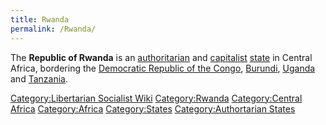 ```yaml
---
title: Rwanda
permalink: /Rwanda/
---
```


The **Republic of Rwanda** is an
[authoritarian](Authoritarianism "wikilink") and
[capitalist](Capitalism "wikilink") [state](List_of_States "wikilink")
in Central Africa, bordering the [Democratic Republic of the
Congo](Democratic_Republic_of_the_Congo "wikilink"),
[Burundi](Burundi "wikilink"), [Uganda](Uganda "wikilink") and
[Tanzania](Tanzania "wikilink").

[Category:Libertarian Socialist
Wiki](Category:Libertarian_Socialist_Wiki "wikilink")
[Category:Rwanda](Category:Rwanda "wikilink") [Category:Central
Africa](Category:Central_Africa "wikilink")
[Category:Africa](Category:Africa "wikilink")
[Category:States](Category:States "wikilink") [Category:Authortarian
States](Category:Authortarian_States "wikilink")